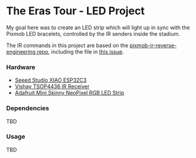 # The Eras Tour - LED Project

My goal here was to create an LED strip which will light up in sync with the Pixmob LED bracelets, controlled by the IR senders inside the stadium.

The IR commands in this project are based on the [pixmob-ir-reverse-engineering repo](https://github.com/danielweidman/pixmob-ir-reverse-engineering),
including the file in [this issue](https://github.com/danielweidman/pixmob-ir-reverse-engineering/issues/13).

### Hardware
* [Seeed Studio XIAO ESP32C3](https://www.mouser.de/ProductDetail/Seeed-Studio/113991054?qs=3Rah4i%252BhyCHVBerMrpzCkw%3D%3D)
* [Vishay TSOP4436 IR Receiver](https://www.mouser.de/ProductDetail/Vishay-Semiconductors/TSOP4436?qs=9Cg39qEKpi4wCNZSvf6qEw%3D%3D)
* [Adafruit Mini Skinny NeoPixel RGB LED Strip](https://www.mouser.de/ProductDetail/Adafruit/2953?qs=ivJcBTDythWo3KcYUoUS1A%3D%3D)

### Dependencies
TBD

### Usage
TBD
